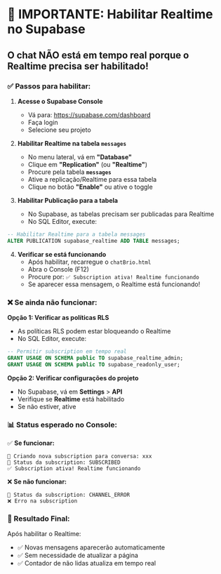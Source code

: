 # 🔴 IMPORTANTE: Habilitar Realtime no Supabase

## O chat NÃO está em tempo real porque o Realtime precisa ser habilitado!

### ✅ Passos para habilitar:

1. **Acesse o Supabase Console**
   - Vá para: https://supabase.com/dashboard
   - Faça login
   - Selecione seu projeto

2. **Habilitar Realtime na tabela `messages`**
   - No menu lateral, vá em **"Database"**
   - Clique em **"Replication"** (ou **"Realtime"**)
   - Procure pela tabela **`messages`**
   - Ative a replicação/Realtime para essa tabela
   - Clique no botão **"Enable"** ou ative o toggle

3. **Habilitar Publicação para a tabela**
   - No Supabase, as tabelas precisam ser publicadas para Realtime
   - No SQL Editor, execute:

```sql
-- Habilitar Realtime para a tabela messages
ALTER PUBLICATION supabase_realtime ADD TABLE messages;
```

4. **Verificar se está funcionando**
   - Após habilitar, recarregue o `chatBrio.html`
   - Abra o Console (F12)
   - Procure por: `✅ Subscription ativa! Realtime funcionando`
   - Se aparecer essa mensagem, o Realtime está funcionando!

### ❌ Se ainda não funcionar:

**Opção 1: Verificar as políticas RLS**
- As políticas RLS podem estar bloqueando o Realtime
- No SQL Editor, execute:

```sql
-- Permitir subscription em tempo real
GRANT USAGE ON SCHEMA public TO supabase_realtime_admin;
GRANT USAGE ON SCHEMA public TO supabase_readonly_user;
```

**Opção 2: Verificar configurações do projeto**
- No Supabase, vá em **Settings** > **API**
- Verifique se **Realtime** está habilitado
- Se não estiver, ative

### 📊 Status esperado no Console:

✅ **Se funcionar:**
```
🔌 Criando nova subscription para conversa: xxx
🔌 Status da subscription: SUBSCRIBED
✅ Subscription ativa! Realtime funcionando
```

❌ **Se não funcionar:**
```
🔌 Status da subscription: CHANNEL_ERROR
❌ Erro na subscription
```

### 🎯 Resultado Final:

Após habilitar o Realtime:
- ✅ Novas mensagens aparecerão automaticamente
- ✅ Sem necessidade de atualizar a página
- ✅ Contador de não lidas atualiza em tempo real
